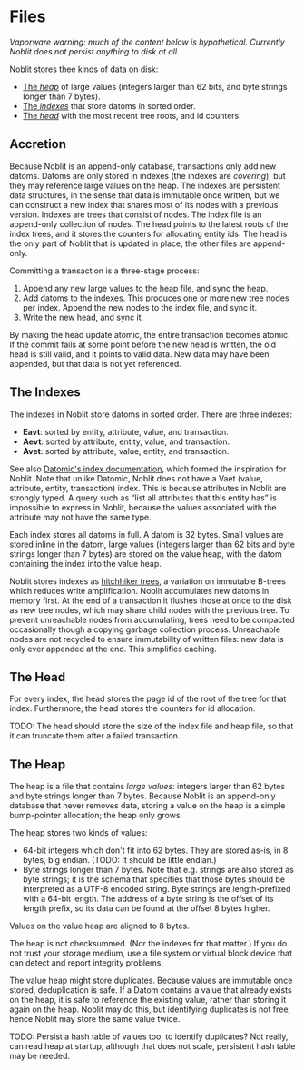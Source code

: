 # Files

*Vaporware warning: much of the content below is hypothetical. Currently Noblit
does not persist anything to disk at all.*

Noblit stores thee kinds of data on disk:

 * [The *heap*](#the-heap) of large values (integers larger than 62 bits, and
   byte strings longer than 7 bytes).
 * [The *indexes*](#the-indexes) that store datoms in sorted order.
 * [The *head*](#the-head) with the most recent tree roots, and id counters.

## Accretion

Because Noblit is an append-only database, transactions only add new datoms.
Datoms are only stored in indexes (the indexes are *covering*), but they may
reference large values on the heap. The indexes are persistent data structures,
in the sense that data is immutable once written, but we can construct a new
index that shares most of its nodes with a previous version. Indexes are trees
that consist of nodes. The index file is an append-only collection of nodes. The
head points to the latest roots of the index trees, and it stores the counters
for allocating entity ids. The head is the only part of Noblit that is updated
in place, the other files are append-only.

Committing a transaction is a three-stage process:

 1. Append any new large values to the heap file, and sync the heap.
 2. Add datoms to the indexes. This produces one or more new tree nodes per
    index. Append the new nodes to the index file, and sync it.
 3. Write the new head, and sync it.

By making the head update atomic, the entire transaction becomes atomic. If the
commit fails at some point before the new head is written, the old head is still
valid, and it points to valid data. New data may have been appended, but that
data is not yet referenced.

## The Indexes

The indexes in Noblit store datoms in sorted order. There are three indexes:

 * **Eavt**: sorted by entity, attribute, value, and transaction.
 * **Aevt**: sorted by attribute, entity, value, and transaction.
 * **Avet**: sorted by attribute, value, entity, and transaction.

See also [Datomic's index documentation][datomic-indexes], which formed the
inspiration for Noblit. Note that unlike Datomic, Noblit does not have a Vaet
(value, attribute, entity, transaction) index. This is because attributes in
Noblit are strongly typed. A query such as “list all attributes that this entity
has” is impossible to express in Noblit, because the values associated with the
attribute may not have the same type.

Each index stores all datoms in full. A datom is 32 bytes. Small values are
stored inline in the datom, large values (integers larger than 62 bits and byte
strings longer than 7 bytes) are stored on the value heap, with the datom
containing the index into the value heap.

[datomic-indexes]: https://docs.datomic.com/cloud/query/raw-index-access.html

Noblit stores indexes as [hitchhiker trees][htree], a variation on immutable
B-trees which reduces write amplification. Noblit accumulates new datoms in
memory first. At the end of a transaction it flushes those at once to the disk
as new tree nodes, which may share child nodes with the previous tree. To
prevent unreachable nodes from accumulating, trees need to be compacted
occasionally though a copying garbage collection process. Unreachable nodes
are not recycled to ensure immutability of written files: new data is only ever
appended at the end. This simplifies caching.

[htree]: htree.md

## The Head

For every index, the head stores the page id of the root of the tree for that
index. Furthermore, the head stores the counters for id allocation.

TODO: The head should store the size of the index file and heap file, so that it
can truncate them after a failed transaction.

## The Heap

The heap is a file that contains *large values*: integers larger than 62 bytes
and byte strings longer than 7 bytes. Because Noblit is an append-only database
that never removes data, storing a value on the heap is a simple bump-pointer
allocation; the heap only grows.

The heap stores two kinds of values:

 * 64-bit integers which don't fit into 62 bytes. They are stored as-is, in 8
   bytes, big endian. (TODO: It should be little endian.)
 * Byte strings longer than 7 bytes. Note that e.g. strings are also stored as
   byte strings; it is the schema that specifies that those bytes should be
   interpreted as a <abbr>UTF-8</abbr> encoded string. Byte strings are
   length-prefixed with a 64-bit length. The address of a byte string is the
   offset of its length prefix, so its data can be found at the offset 8 bytes
   higher.

Values on the value heap are aligned to 8 bytes.

The heap is not checksummed. (Nor the indexes for that matter.) If you do not
trust your storage medium, use a file system or virtual block device that can
detect and report integrity problems.

The value heap might store duplicates. Because values are immutable once stored,
deduplication is safe. If a Datom contains a value that already exists on the
heap, it is safe to reference the existing value, rather than storing it again
on the heap. Noblit may do this, but identifying duplicates is not free, hence
Noblit may store the same value twice.

TODO: Persist a hash table of values too, to identify duplicates? Not really,
can read heap at startup, although that does not scale, persistent hash table
may be needed.
